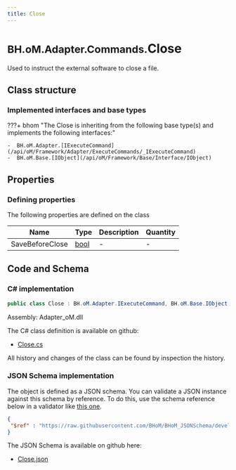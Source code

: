 ```yaml
---
title: Close
---
```


# <small>BH.oM.Adapter.Commands.</small>**Close**

Used to instruct the external software to close a file.

## Class structure

### Implemented interfaces and base types

???+ bhom "The Close is inheriting from the following base type(s) and implements the following interfaces:"

    -  BH.oM.Adapter.[IExecuteCommand](/api/oM/Framework/Adapter/ExecuteCommands/_IExecuteCommand)
    -  BH.oM.Base.[IObject](/api/oM/Framework/Base/Interface/IObject)


## Properties



### Defining properties

The following properties are defined on the class

| Name             | Type             | Description      | Quantity         |
|------------------|------------------|------------------|------------------|
| SaveBeforeClose | [bool](https://learn.microsoft.com/en-us/dotnet/api/System.Boolean?view=netstandard-2.0) | - | - |


## Code and Schema

### C# implementation

``` C# title="C#"
public class Close : BH.oM.Adapter.IExecuteCommand, BH.oM.Base.IObject
```

Assembly: Adapter_oM.dll

The C# class definition is available on github:

- [Close.cs](https://github.com/BHoM/BHoM_Adapter/blob/develop/Adapter_oM/ExecuteCommands\Close.cs)

All history and changes of the class can be found by inspection the history.
### JSON Schema implementation

The object is defined as a JSON schema. You can validate a JSON instance against this schema by reference. To do this, use the schema reference below in a validator like [this one](https://www.jsonschemavalidator.net/).

``` json title="JSON Schema"
{
 "$ref" : "https://raw.githubusercontent.com/BHoM/BHoM_JSONSchema/develop/Adapter_oM/Commands/Close.json"
}
```

The JSON Schema is available on github here:

- [Close.json](https://github.com/BHoM/BHoM_JSONSchema/blob/develop/Adapter_oM/Commands/Close.json)
